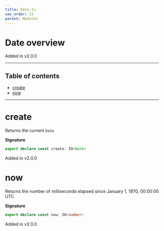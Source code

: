 ```yaml
---
title: Date.ts
nav_order: 23
parent: Modules
---
```


# Date overview

Added in v2.0.0

---

<h2 class="text-delta">Table of contents</h2>

- [create](#create)
- [now](#now)

---

# create

Returns the current `Date`

**Signature**

```ts
export declare const create: IO<Date>
```

Added in v2.0.0

# now

Returns the number of milliseconds elapsed since January 1, 1970, 00:00:00 UTC

**Signature**

```ts
export declare const now: IO<number>
```

Added in v2.0.0
